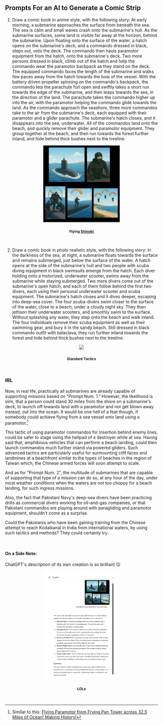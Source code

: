 ## Prompts For an AI to Generate a Comic Strip

1. Draw a comic book in anime style, with the following story: At early morning, a submarine approaches the surface from beneath the sea. The sea is calm and small waves crash onto the submarine's hull. As the submarine surfaces, some land is visible far away at the horizon, behind the submarine. Upon floating onto the surface of the water, a hatch opens on the submarine's deck, and a commando dressed in black, steps out, onto the deck. The commando then hauls paramotor equipment from the hatch, onto the submarine's deck. Two more persons dressed in black, climb out of the hatch and help the commando wear the paramotor backpack as they stand on the deck. The equipped commando faces the length of the submarine and walks few paces away from the hatch towards the bow of the vessel. With the battery driven propeller spinning on the commando's backpack, the commando lets the parachute furl open and swiftly takes a short run towards the edge of the submarine, and then leaps towards the sea, in the direction of the land. The parachute takes the commando higher up into the air, with the paramotor helping the commando glide towards the land. As the commando approach the seashore, three more commandos take to the air from the submarine's deck, each equipped with their paramotor and a glider parachute. The submarine's hatch closes, and it disappears into the sea, underwater. All of the commandos land onto the beach, and quickly remove their glider and paramotor equipment. They group together at the beach, and then run towards the forest further inland, and hide behind thick bushes next to the treeline.    


<div align=center>

<img src="../imgs/submarine_commandos-comic_strip-anime_style.png" width=50%></img>
<p><sub><b>Flying <a href="https://en.wikipedia.org/wiki/Ninja">Shinobi</a></b></suub></p>

</div>

<br>

2. Draw a comic book in photo realistic style, with the following story: In the darkness of the sea, at night, a submarine floats towards the surface and remains submerged, just below the surface of the water. A hatch opens at the side of the submarine's hull and two people with scuba diving equipment in black swimsuits emerge from the hatch. Each diver holding onto a motorized, underwater scooter, swims away from the submarine while staying submerged. Two more divers come out of the submarine's open hatch, and each of them follow behind the first two divers, each using their personal underwater scooter and scuba equipment. The submarine's hatch closes and it dives deeper, escaping into deep-sea cover. The four scuba-divers swim closer to the surface of the water, close to a beach, under a cloudy night sky. They then jettison their underwater scooters, and smoothly swim to the surface. Without splashing any water, they step onto the beach and walk inland. The four individuals remove their scuba equipment as well as their swimming gear, and bury it in the sandy beach. Still dressed in black commando outfit with balaclava, they run further inland towards the forest and hide behind thick bushes next to the treeline.   

<div align=center>

<img src="../imgs/submarine-commandos-comic_strip-photo_style.png" width=50%></img>
<p><sub><b>Standard Tactics</a></b></sub></p>

</div>

<br>

### IRL

Now, in real life, practically all submarines are already capable of supporting missions based on "Prompt Num. 1." However, the likelihood is slim, that a person could stand 30 miles from the shore on a submarine's deck, to launch off towards land with a paramotor and not get blown away instead, out into the ocean. It would be one hell of a feat though, if somebody could achieve flying from a sea vessel onto land using a paramotor.[^1] 

This tactic of using paramotor commandos for insertion behind enemy lines, could be safer to stage using the helipad of a destroyer while at sea. Having said that, amphibious vehicles that can perform a beach landing, could then launch commandos much further inland via powered gliders. Such advanced tactics are particularly useful for surmounting cliff faces and landmines at a beachfront similar to the types of beaches in the region of Taiwan which, the Chinese armed forces will soon attempt to scale. 

And as for "Prompt Num. 2", the multitude of submarines that are capable of supporting that type of a mission can do so, at any hour of the day, under most weather conditions when the waters are not too choppy for a beach landing, for such ingress missions. 

Also, the fact that Pakistani Navy's deep-sea divers have been practicing drills as commercial divers working for oil-and-gas companies, or that Pakistani commandos are playing around with paragliding and paramotor equipment, shouldn't come as a surprise. 

Could the Pakistanis who have been gaining training from the Chinese attempt to reach Kodaikanal in India from international waters, by using such tactics and methods? They could certainly try. 

<br>

#### On a Side Note:

ChatGPT's description of its own creation is so brilliant :wink:

<div align=center>

<img src="../imgs/chatgpt_description_of_comic_strip-01.png" width=50%></img>
<p><sub><b>LOLs</a></b></sub></p>

</div>

<br>

[^1]: Similar to this: [Flying Paramotor from Frying Pan Tower across 32.5 Miles of Ocean! Making History!](https://www.youtube.com/watch?v=fOZw5Tm8zEQ&t=552s)